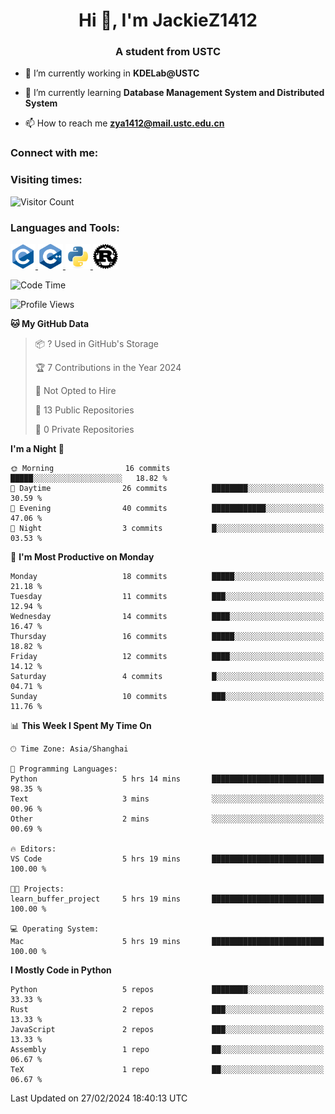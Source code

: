 <h1 align="center">Hi 👋, I'm JackieZ1412</h1>
<h3 align="center">A student from USTC</h3>

- 🔭 I’m currently working in **KDELab@USTC**

- 🌱 I’m currently learning **Database Management System and Distributed System**

- 📫 How to reach me **zya1412@mail.ustc.edu.cn**

<h3 align="left">Connect with me:</h3>
<p align="left">
</p>

<h3 align="left">Visiting times:</h3>
<p align="left">
</p>

![Visitor Count](https://profile-counter.glitch.me/Christmas/count.svg)

<h3 align="left">Languages and Tools:</h3>
<p align="left"> <a href="https://www.cprogramming.com/" target="_blank" rel="noreferrer"> <img src="https://raw.githubusercontent.com/devicons/devicon/master/icons/c/c-original.svg" alt="c" width="40" height="40"/> </a> <a href="https://www.w3schools.com/cpp/" target="_blank" rel="noreferrer"> <img src="https://raw.githubusercontent.com/devicons/devicon/master/icons/cplusplus/cplusplus-original.svg" alt="cplusplus" width="40" height="40"/> </a> <a href="https://www.python.org" target="_blank" rel="noreferrer"> <img src="https://raw.githubusercontent.com/devicons/devicon/master/icons/python/python-original.svg" alt="python" width="40" height="40"/> </a> <a href="https://www.rust-lang.org" target="_blank" rel="noreferrer"> <img src="https://raw.githubusercontent.com/devicons/devicon/master/icons/rust/rust-plain.svg" alt="rust" width="40" height="40"/> </a> </p>



<!--START_SECTION:waka-->
![Code Time](http://img.shields.io/badge/Code%20Time-624%20hrs%2024%20mins-blue)

![Profile Views](http://img.shields.io/badge/Profile%20Views-0-blue)

**🐱 My GitHub Data** 

> 📦 ? Used in GitHub's Storage 
 > 
> 🏆 7 Contributions in the Year 2024
 > 
> 🚫 Not Opted to Hire
 > 
> 📜 13 Public Repositories 
 > 
> 🔑 0 Private Repositories 
 > 
**I'm a Night 🦉** 

```text
🌞 Morning                16 commits          █████░░░░░░░░░░░░░░░░░░░░   18.82 % 
🌆 Daytime                26 commits          ████████░░░░░░░░░░░░░░░░░   30.59 % 
🌃 Evening                40 commits          ████████████░░░░░░░░░░░░░   47.06 % 
🌙 Night                  3 commits           █░░░░░░░░░░░░░░░░░░░░░░░░   03.53 % 
```
📅 **I'm Most Productive on Monday** 

```text
Monday                   18 commits          █████░░░░░░░░░░░░░░░░░░░░   21.18 % 
Tuesday                  11 commits          ███░░░░░░░░░░░░░░░░░░░░░░   12.94 % 
Wednesday                14 commits          ████░░░░░░░░░░░░░░░░░░░░░   16.47 % 
Thursday                 16 commits          █████░░░░░░░░░░░░░░░░░░░░   18.82 % 
Friday                   12 commits          ████░░░░░░░░░░░░░░░░░░░░░   14.12 % 
Saturday                 4 commits           █░░░░░░░░░░░░░░░░░░░░░░░░   04.71 % 
Sunday                   10 commits          ███░░░░░░░░░░░░░░░░░░░░░░   11.76 % 
```


📊 **This Week I Spent My Time On** 

```text
🕑︎ Time Zone: Asia/Shanghai

💬 Programming Languages: 
Python                   5 hrs 14 mins       █████████████████████████   98.35 % 
Text                     3 mins              ░░░░░░░░░░░░░░░░░░░░░░░░░   00.96 % 
Other                    2 mins              ░░░░░░░░░░░░░░░░░░░░░░░░░   00.69 % 

🔥 Editors: 
VS Code                  5 hrs 19 mins       █████████████████████████   100.00 % 

🐱‍💻 Projects: 
learn_buffer_project     5 hrs 19 mins       █████████████████████████   100.00 % 

💻 Operating System: 
Mac                      5 hrs 19 mins       █████████████████████████   100.00 % 
```

**I Mostly Code in Python** 

```text
Python                   5 repos             ████████░░░░░░░░░░░░░░░░░   33.33 % 
Rust                     2 repos             ███░░░░░░░░░░░░░░░░░░░░░░   13.33 % 
JavaScript               2 repos             ███░░░░░░░░░░░░░░░░░░░░░░   13.33 % 
Assembly                 1 repo              ██░░░░░░░░░░░░░░░░░░░░░░░   06.67 % 
TeX                      1 repo              ██░░░░░░░░░░░░░░░░░░░░░░░   06.67 % 
```




 Last Updated on 27/02/2024 18:40:13 UTC
<!--END_SECTION:waka-->
